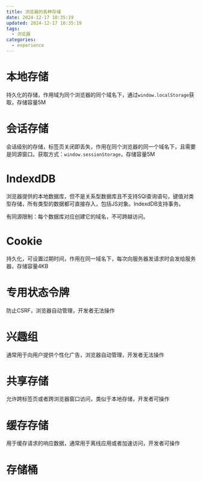```yaml
---
title: 浏览器的各种存储
date: 2024-12-17 10:35:19
updated: 2024-12-17 10:35:19
tags:
  - 浏览器
categories:
  - experience
---
```


# 本地存储

持久化的存储，作用域为同个浏览器的同个域名下，通过`window.localStorage`获取，存储容量5M

# 会话存储

会话级别的存储，标签页关闭即丢失，作用在同个浏览器的同一个域名下，且需要是同源窗口。获取方式：`window.sessionStorage`，存储容量5M

# IndexdDB

浏览器提供的本地数据库，但不是关系型数据库且不支持SQl查询语句，键值对类型存储，所有类型的数据都可直接存入，包括JS对象。IndexdDB支持事务。

有同源限制：每个数据库对应创建它的域名，不可跨越访问。

# Cookie

持久化，可设置过期时间，作用在同一域名下，每次向服务器发请求时会发给服务器，存储容量4KB

# 专用状态令牌

防止CSRF，浏览器自动管理，开发者无法操作

# 兴趣组

通常用于向用户提供个性化广告，浏览器自动管理，开发者无法操作

# 共享存储

允许跨标签页或者跨浏览器窗口访问，类似于本地存储，开发者可操作

# 缓存存储

用于缓存请求的响应数据，通常用于离线应用或者加速访问，开发者可操作

# 存储桶